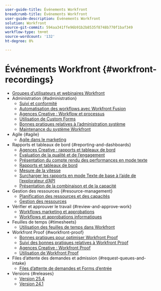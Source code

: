 ```yaml
---
user-guide-title: Événements Workfront
breadcrumb-title: Événements Workfront
user-guide-description: Événements Workfront
solution: Workfront
source-git-commit: 594aa341ffe96b91b2b8535f8748b770f1baf349
workflow-type: tm+mt
source-wordcount: '132'
ht-degree: 0%

---
```



# Événements Workfront {#workfront-recordings}

+ [Groupes d’utilisateurs et webinaires Workfront](overview.md)
+ Administration {#administration}
   + [Suivi et conformité](user-groups/audit-trails-and-compliance.md)
   + [Automatisation des workflows avec Workfront Fusion](user-groups/automating-workflows-with-workfront-fusion.md)
   + [Agences Creative : Workflow et processus](user-groups/creative-agencies-workflows-and-process.md)
   + [Utilisation de Custom Forms](user-groups/leveraging-custom-forms.md)
   + [Bonnes pratiques relatives à l’administration système](user-groups/system-admin-best-practices.md)
   + [Maintenance du système Workfront](user-groups/workfront-system-maintenance.md)
+ Agile {#agile}
   + [Agile dans le marketing](user-groups/agile-in-marketing.md)
+ Rapports et tableaux de bord {#reporting-and-dashboards}
   + [Agences Creative : rapports et tableaux de bord](user-groups/creative-agencies-reporting-and-dashboards.md)
   + [Évaluation de la qualité et de l’engagement](webinars/gauging-quality-and-engagement.md)
   + [Présentation du compte rendu des performances en mode texte](webinars/introduction-to-text-mode-reporting.md)
   + [Rapports et tableaux de bord](user-groups/reporting-and-dashboards.md)
   + [Mesure de la vitesse](webinars/measuring-velocity.md)
   + [Surcharger les rapports en mode Texte de base à l’aide de l’explorateur d’API](webinars/supercharge-basic-text-mode-reporting-using-the-api-explorer.md)
   + [Présentation de la combinaison et de la capacité](webinars/understanding-mix-and-capacity.md)
+ Gestion des ressources {#resource-management}
   + [Planification des ressources et des capacités](user-groups/resource-and-capacity-planning.md)
   + [Gestion des ressources](user-groups/resource-management.md)
+ Vérifier et approuver le travail {#review-and-approve-work}
   + [Workflows marketing et approbations](user-groups/marketing-workflows-and-approvals.md)
   + [Workflows et approbations informatiques](user-groups/it-workflows-and-approvals.md)
+ Feuilles de temps {#timesheets}
   + [Utilisation des feuilles de temps dans Workfront](user-groups/utilizing-timesheets-in-workfront.md)
+ Workfront Proof {#workfront-proof}
   + [Bonnes pratiques pour optimiser Workfront Proof](webinars/best-practices-to-maximize-workfront-proof.md)
   + [Suivi des bonnes pratiques relatives à Workfront Proof](webinars/follow-up-to-workfront-proof-best-practices.md)
   + [Agences Creative : Workfront Proof](user-groups/creative-agencies-workfront-proof.md)
   + [Utilisation de Workfront Proof](user-groups/leveraging-workfront-proof.md)
+ Files d’attente des demandes et admission {#request-queues-and-intake}
   + [Files d’attente de demandes et Forms d’entrée](user-groups/request-queues-and-intake-forms.md)
+ Versions {#releases}
   + [Version 25.4](webinars/25-4-release-webinar.md)
   + [Version 24.1](webinars/24-1-release-webinar.md)

